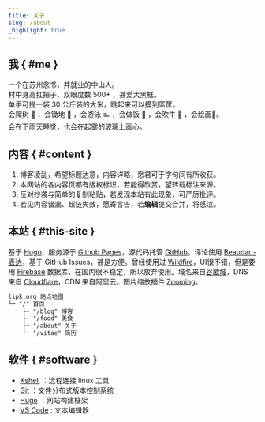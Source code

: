 ```yaml
---
title: 关于
slug: /about
_highlight: true
---
```


## 我 { #me }

一个在苏州念书，并就业的中山人。  
村中身高扛把子，双眼度数 500+ ，甚爱大黑框。  
单手可提一袋 30 公斤装的大米，跳起来可以摸到篮筐。  
会爬树 🌳 ，会锄地 🎑 ，会游泳 🏊 ，会做饭 🍚 ，会吹牛 🎤 ，会绘画🎨。  
会在下雨天睡觉，也会在起雾的玻璃上画心。

## 内容 { #content }

1. 博客凌乱，希望标题达意，内容详略，愿君可于字句间有所收获。
2. 本网站的各内容页都有版权标识，若能得欣赏，望转载标注来源。
3. 反对抄袭与简单的复制粘贴，若发现本站有此现象，可严厉批评。
4. 若见内容错漏、超链失效，愿寄言告，若**编辑**提交合并，将感泣。

## 本站 { #this-site }

基于 [Hugo](https://gohugo.io/)，服务源于 [Github Pages](https://pages.github.com/)，源代码托管 [GitHub](https://github.com/zsdycs/lipk.org)。评论使用 [Beaudar - 表达](https://beaudar.lipk.org/)，基于 GitHub Issues，甚是方便。曾经使用过 [Wildfire](https://wildfire.js.org)，UI很不错，但是要用 [Firebase](https://firebase.google.com) 数据库，在国内很不稳定，所以放弃使用。域名来自[谷歌域](https://domains.google/)，DNS 来自 [Cloudflare](https://www.cloudflare.com/)，CDN 来自阿里云。图片缩放插件 [Zooming](https://github.com/kingdido999/zooming)。

```markdown
lipk.org 站点地图
└─ "/" 首页
    ├─ "/blog" 博客
    ├─ "/food" 美食
    ├─ "/about" 关于
    └─ "/vitae" 简历
```

## 软件 { #software }

- [Xshell](https://www.netsarang.com/zh/xshell/) ：远程连接 linux 工具
- [Git](https://git-scm.com/) ：文件分布式版本控制系统
- [Hugo](http://gohugo.io) ：网站构建框架
- [VS Code](https://code.visualstudio.com/) : 文本编辑器
